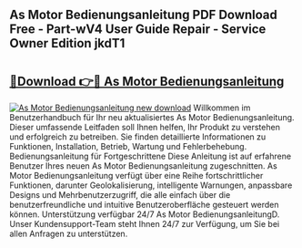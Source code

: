 ## As Motor Bedienungsanleitung PDF Download Free - Part-wV4 User Guide Repair - Service Owner Edition jkdT1

# <h2><a href="http://df0mqe.blite.top/?on=As+Motor+Bedienungsanleitung">🔗Download 👉🔴 As Motor Bedienungsanleitung</a></h2>

[![As Motor Bedienungsanleitung new download](https://i.imgur.com/lujVjoI.png)](http://df0mqe.blite.top/?on=As+Motor+Bedienungsanleitung)
Willkommen im Benutzerhandbuch für Ihr neu aktualisiertes As Motor Bedienungsanleitung. Dieser umfassende Leitfaden soll Ihnen helfen, Ihr Produkt zu verstehen und erfolgreich zu betreiben. Sie finden detaillierte Informationen zu Funktionen, Installation, Betrieb, Wartung und Fehlerbehebung. Bedienungsanleitung für Fortgeschrittene Diese Anleitung ist auf erfahrene Benutzer Ihres neuen As Motor Bedienungsanleitung zugeschnitten. As Motor Bedienungsanleitung verfügt über eine Reihe fortschrittlicher Funktionen, darunter Geolokalisierung, intelligente Warnungen, anpassbare Designs und Mehrbenutzerzugriff, die alle einfach über die benutzerfreundliche und intuitive Benutzeroberfläche gesteuert werden können. Unterstützung verfügbar 24/7 As Motor BedienungsanleitungD. Unser Kundensupport-Team steht Ihnen 24/7 zur Verfügung, um Sie bei allen Anfragen zu unterstützen.
